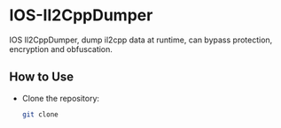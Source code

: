 # IOS-Il2CppDumper

IOS Il2CppDumper, dump il2cpp data at runtime, can bypass protection, encryption and obfuscation.

## How to Use

- Clone the repository:
  ```bash
  git clone 
